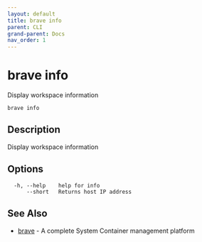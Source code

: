 ```yaml
---
layout: default
title: brave info
parent: CLI
grand-parent: Docs
nav_order: 1
---
```


# brave info

Display workspace information

```
brave info
```

## Description

Display workspace information

## Options

```
  -h, --help    help for info
      --short   Returns host IP address
```

## See Also

* [brave](brave.md)	 - A complete System Container management platform


